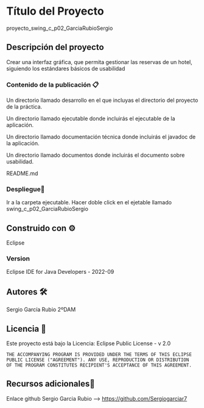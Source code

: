 # Título del Proyecto

proyecto_swing_c_p02_GarciaRubioSergio 
## Descripción del proyecto
Crear una interfaz gráfica, que permita gestionar las
reservas de un hotel, siguiendo los estándares básicos de usabilidad



### Contenido de la publicación 📋

Un directorio llamado desarrollo en el que incluyas el directorio del proyecto de la
práctica.

Un directorio llamado ejecutable donde incluirás el ejecutable de la aplicación.

Un directorio llamado documentación técnica donde incluirás el javadoc de la aplicación.

Un directorio llamado documentos donde incluirás el documento sobre usabilidad.

README.md

### Despliegue🔧

Ir a la carpeta ejecutable.
Hacer doble click en el ejetable llamado swing_c_p02_GarciaRubioSergio

## Construido con ⚙️

Eclipse

### Version
Eclipse IDE for Java Developers - 2022-09


## Autores 🛠️

Sergio García Rubio 2ºDAM

## Licencia 📄

Este proyecto está bajo la Licencia: 
Eclipse Public License - v 2.0

    THE ACCOMPANYING PROGRAM IS PROVIDED UNDER THE TERMS OF THIS ECLIPSE
    PUBLIC LICENSE ("AGREEMENT"). ANY USE, REPRODUCTION OR DISTRIBUTION
    OF THE PROGRAM CONSTITUTES RECIPIENT'S ACCEPTANCE OF THIS AGREEMENT.


## Recursos adicionales🎁

Enlace github Sergio Garcia Rubio -->  https://github.com/Sergiogarciar7



